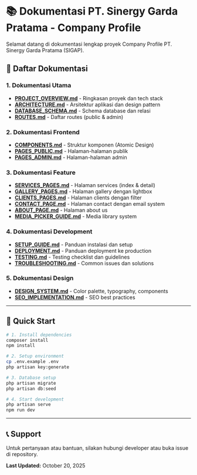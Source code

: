 # 📚 Dokumentasi PT. Sinergy Garda Pratama - Company Profile

Selamat datang di dokumentasi lengkap proyek Company Profile PT. Sinergy Garda Pratama (SIGAP).

## 📖 Daftar Dokumentasi

### 1. Dokumentasi Utama
- **[PROJECT_OVERVIEW.md](PROJECT_OVERVIEW.md)** - Ringkasan proyek dan tech stack
- **[ARCHITECTURE.md](ARCHITECTURE.md)** - Arsitektur aplikasi dan design pattern
- **[DATABASE_SCHEMA.md](DATABASE_SCHEMA.md)** - Schema database dan relasi
- **[ROUTES.md](ROUTES.md)** - Daftar routes (public & admin)

### 2. Dokumentasi Frontend
- **[COMPONENTS.md](COMPONENTS.md)** - Struktur komponen (Atomic Design)
- **[PAGES_PUBLIC.md](PAGES_PUBLIC.md)** - Halaman-halaman publik
- **[PAGES_ADMIN.md](PAGES_ADMIN.md)** - Halaman-halaman admin

### 3. Dokumentasi Feature
- **[SERVICES_PAGES.md](SERVICES_PAGES.md)** - Halaman services (index & detail)
- **[GALLERY_PAGES.md](GALLERY_PAGES.md)** - Halaman gallery dengan lightbox
- **[CLIENTS_PAGES.md](CLIENTS_PAGES.md)** - Halaman clients dengan filter
- **[CONTACT_PAGE.md](CONTACT_PAGE.md)** - Halaman contact dengan email system
- **[ABOUT_PAGE.md](ABOUT_PAGE.md)** - Halaman about us
- **[MEDIA_PICKER_GUIDE.md](MEDIA_PICKER_GUIDE.md)** - Media library system

### 4. Dokumentasi Development
- **[SETUP_GUIDE.md](SETUP_GUIDE.md)** - Panduan instalasi dan setup
- **[DEPLOYMENT.md](DEPLOYMENT.md)** - Panduan deployment ke production
- **[TESTING.md](TESTING.md)** - Testing checklist dan guidelines
- **[TROUBLESHOOTING.md](TROUBLESHOOTING.md)** - Common issues dan solutions

### 5. Dokumentasi Design
- **[DESIGN_SYSTEM.md](DESIGN_SYSTEM.md)** - Color palette, typography, components
- **[SEO_IMPLEMENTATION.md](SEO_IMPLEMENTATION.md)** - SEO best practices

---

## 🚀 Quick Start

```bash
# 1. Install dependencies
composer install
npm install

# 2. Setup environment
cp .env.example .env
php artisan key:generate

# 3. Database setup
php artisan migrate
php artisan db:seed

# 4. Start development
php artisan serve
npm run dev
```

---

## 📞 Support

Untuk pertanyaan atau bantuan, silakan hubungi developer atau buka issue di repository.

**Last Updated:** October 20, 2025
